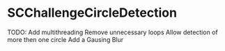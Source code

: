# SCChallengeCircleDetection
TODO:
Add multithreading
Remove unnecessary loops
Allow detection of more then one circle
Add a Gausing Blur
